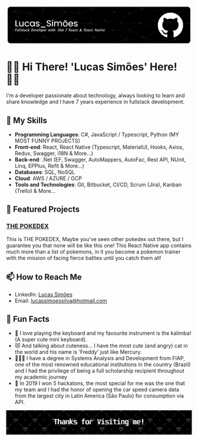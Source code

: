 <!-- Banner or highlight image -->
![Banner](https://github.com/ImZicky/ImZicky/blob/5857eeccb903b783614c05e5a7390a57f406046c/github-header-image.png)

# 🫰🏻 Hi There! 'Lucas Simões' Here! 🫰🏻

I'm a developer passionate about technology, always looking to learn and share knowledge and I have 7 years experience in fullstack development.

## 🚀 My Skills

- **Programming Languages**: C#, JavaScript / Typescript, Python (MY MOST FUNNY PROJECTS)
- **Front-end**: React, React Native (Typescript, MaterialUI, Hooks, Axios, Redux, Swagger, i18N & More...)
- **Back-end**: .Net (EF, Swagger, AutoMappers, AutoFac, Rest API, NUnit, Linq, EPPlus, Refit & More...)
- **Databases**: SQL, NoSQL 
- **Cloud**: AWS / AZURE / GCP 
- **Tools and Technologies**: Git, Bitbucket, CI/CD, Scrum (Jira), Kanban (Trello) & More...

## 🌟 Featured Projects

### [THE POKEDEX](https://github.com/ImZicky/PokedexNative)
This is THE POKEDEX, Maybe you've seen other pokedex out there, but I guarantee you that none will be like this one! This React Native app contains much more than a list of pokemons, in it you become a pokemon trainer with the mission of facing fierce battles until you catch them all! 

## 📫 How to Reach Me

- LinkedIn: [Lucas Simões](https://www.linkedin.com/in/lucazsimoes/)
- Email: lucassimoessilva@hotmail.com

## 🎉 Fun Facts

- 🎹 I love playing the keyboard and my favourite instrument is the kalimba! (A super cute mini keyboard).
- 😻 And talking about cuteness... I have the most cute (and angry) cat in the world and his name is 'Freddy' just like Mercury.
- 🧑🏻‍🎓 I have a degree in Systems Analysis and Development from FIAP, one of the most renowned educational institutions in the country (Brazil) and I had the privilege of being a full scholarship recipient throughout my academic journey
- 🥇 In 2019 I won 5 hackatons, the most special for me was the one that my team and I had the honor of opening the car speed camera data from the largest city in Latin America (São Paulo) for consumption via API.

<!-- Banner or farewell image -->
![Thanks for visiting!](https://github.com/ImZicky/ImZicky/blob/master/github-footer-image.png)
